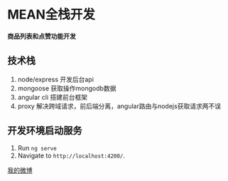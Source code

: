 # MEAN全栈开发
#### 商品列表和点赞功能开发

## 技术栈

<ol>
    <li>node/express 开发后台api</li>
    <li>mongoose 获取操作mongodb数据</li>
    <li>angular cli 搭建前台框架</li>
    <li>proxy 解决跨域请求，前后端分离，angular路由与nodejs获取请求两不误</li>
</ol>

## 开发环境启动服务
1. Run `ng serve` 
2. Navigate to `http://localhost:4200/`.

[我的微博](http://weibo.com/u/3826537889?refer_flag=1001030201_&is_all=1)
